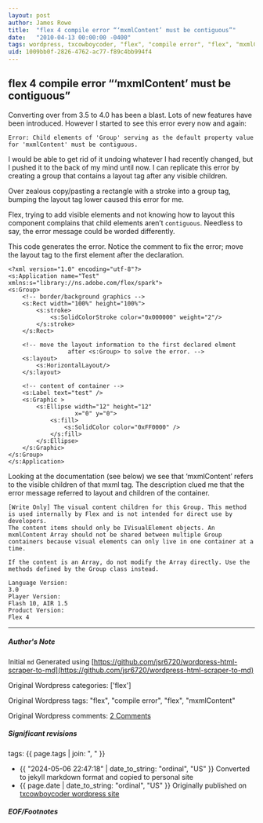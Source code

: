 ```yaml
---
layout: post
author: James Rowe
title:  "flex 4 compile error “‘mxmlContent’ must be contiguous”"
date:   "2010-04-13 00:00:00 -0400"
tags: wordpress, txcowboycoder, "flex", "compile error", "flex", "mxmlContent"
uid: 1009bb0f-2826-4762-ac77-f89c4bb994f4
---
```



## flex 4 compile error “‘mxmlContent’ must be contiguous”


Converting over from 3.5 to 4.0 has been a blast. Lots of new features have been introduced. However I started to see this error every now and again:


`Error: Child elements of 'Group' serving as the default property value for 'mxmlContent' must be contiguous.`


I would be able to get rid of it undoing whatever I had recently changed, but I pushed it to the back of my mind until now. I can replicate this error by creating a group that contains a layout tag after any visible children.


Over zealous copy/pasting a rectangle with a stroke into a group tag, bumping the layout tag lower caused this error for me. 


Flex, trying to add visible elements and not knowing how to layout this component complains that child elements aren’t `contiguous`. Needless to say, the error message could be worded differently.


This code generates the error. Notice the comment to fix the error; move the layout tag to the first element after the declaration.



```
<?xml version="1.0" encoding="utf-8"?>
<s:Application name="Test" xmlns:s="library://ns.adobe.com/flex/spark">
<s:Group>
	<!-- border/background graphics -->
	<s:Rect width="100%" height="100%">
		<s:stroke>
			<s:SolidColorStroke color="0x000000" weight="2"/>
		</s:stroke>
	</s:Rect>

	<!-- move the layout information to the first declared elment
                 after <s:Group> to solve the error. -->
	<s:layout>
		<s:HorizontalLayout/>
	</s:layout>

	<!-- content of container -->
	<s:Label text="test" />
	<s:Graphic >
		<s:Ellipse width="12" height="12"
				   x="0" y="0">
			<s:fill>
				<s:SolidColor color="0xFF0000" />
			</s:fill>
		</s:Ellipse>
	</s:Graphic>
</s:Group>
</s:Application>

```

Looking at the documentation (see below) we see that ‘mxmlContent’ refers to the visible children of that mxml tag. The description clued me that the error message referred to layout and children of the container.



```
[Write Only] The visual content children for this Group. This method is used internally by Flex and is not intended for direct use by developers.
The content items should only be IVisualElement objects. An mxmlContent Array should not be shared between multiple Group containers because visual elements can only live in one container at a time.

If the content is an Array, do not modify the Array directly. Use the methods defined by the Group class instead.

Language Version:
3.0
Player Version:
Flash 10, AIR 1.5
Product Version:
Flex 4

```



---

##### Author's Note

Initial `md` Generated using [https://github.com/jsr6720/wordpress-html-scraper-to-md](https://github.com/jsr6720/wordpress-html-scraper-to-md)

Original Wordpress categories: ['flex']

Original Wordpress tags: "flex", "compile error", "flex", "mxmlContent"

Original Wordpress comments: <a href="https://txcowboycoder.wordpress.com/2010/04/13/mxmlcontent-must-be-contiguous/#comments">2 Comments</a>

##### Significant revisions

tags: {{ page.tags | join: ", " }} <!-- todo move this somewhere -->

- {{ "2024-05-06 22:47:18" | date_to_string: "ordinal", "US" }} Converted to jekyll markdown format and copied to personal site
- {{ page.date | date_to_string: "ordinal", "US" }} Originally published on [txcowboycoder wordpress site](https://txcowboycoder.wordpress.com/2010/04/13/mxmlcontent-must-be-contiguous/)

##### EOF/Footnotes

